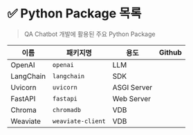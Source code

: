 # ✅ Python Package 목록

> QA Chatbot 개발에 활용된 주요 Python Package



| 이름      | 패키지명          | 용도        | Github |
| --------- | ----------------- | ----------- | ------ |
| OpenAI    | `openai`          | LLM         |        |
| LangChain | `langchain`       | SDK         |        |
| Uvicorn   | `uvicorn`         | ASGI Server |        |
| FastAPI   | `fastapi`         | Web Server  |        |
| Chroma    | `chromadb`        | VDB         |        |
| Weaviate  | `weaviate-client` | VDB         |        |

